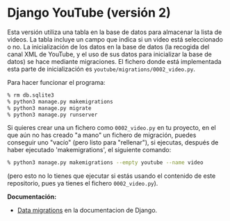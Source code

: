 # Django YouTube (versión 2)

Esta versión utiliza una tabla en la base de datos para almacenar la
lista de videos. La tabla incluye un campo que indica si un video está
seleccionado o no. La inicialización de los datos en la base de datos
(la recogida del canal XML de YouTube, y el uso de sus datos para
inicializar la base de datos) se hace mediante migraciones.
El fichero donde está implementada esta parte de inicialización es
`youtube/migrations/0002_video.py`.

Para hacer funcionar el programa:

```bash
% rm db.sqlite3
% python3 manage.py makemigrations
% python3 manage.py migrate
% python3 manage.py runserver
```

Si quieres crear una un fichero como `0002_video.py` en tu proyecto,
en el que aún no has creado "a mano" un fichero de migración,
puedes conseguir uno "vacío" (pero listo para "rellenar"), si
ejecutas, después de haber ejecutado 'makemigrations',
el siguiente comando:

```bash
% python3 manage.py makemigrations --empty youtube --name video
```

(pero esto no lo tienes que ejecutar si estás usando el contenido
de este repositorio, pues ya tienes el fichero `0002_video.py`).

**Documentación:**

* [Data migrations](https://docs.djangoproject.com/en/3.0/topics/migrations/#data-migrations)
  en la documentacion de Django.
